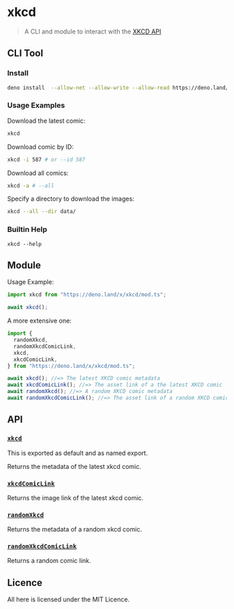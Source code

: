 # xkcd

> A CLI and module to interact with the [XKCD API](https://xkcd.com/info.0.json)

## CLI Tool

### Install

```sh
deno install  --allow-net --allow-write --allow-read https://deno.land/x/xkcd/cli.ts
```

### Usage Examples

Download the latest comic:

```sh
xkcd
```

Download comic by ID:

```sh
xkcd -i 587 # or --id 587
```

Download all comics:

```sh
xkcd -a # --all
```

Specify a directory to download the images:

```sh
xkcd --all --dir data/
```

### Builtin Help

```
xkcd --help
```

## Module

Usage Example:

```typescript
import xkcd from "https://deno.land/x/xkcd/mod.ts";

await xkcd();
```

A more extensive one:

```typescript
import {
  randomXkcd,
  randomXkcdComicLink,
  xkcd,
  xkcdComicLink,
} from "https://deno.land/x/xkcd/mod.ts";

await xkcd(); //=> The latest XKCD comic metadata
await xkcdComicLink(); //=> The asset link of a the latest XKCD comic
await randomXkcd(); //=> A random XKCD comic metadata
await randomXkcdComicLink(); //=> The asset link of a random XKCD comic
```

## API

### [`xkcd`](./mod.ts#L19)

This is exported as default and as named export.

Returns the metadata of the latest xkcd comic.

### [`xkcdComicLink`](./mod.ts#L27)

Returns the image link of the latest xkcd comic.

### [`randomXkcd`](./mod.ts#L32)

Returns the metadata of a random xkcd comic.

### [`randomXkcdComicLink`](./mod.ts#L49)

Returns a random comic link.

## Licence

All here is licensed under the MIT Licence.
